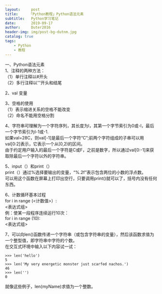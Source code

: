 ```yaml
---
layout:     post
title:     「Python教程」Python语法元素
subtitle:   Python学习笔记
date:       2019-09-17
author:     Duter2016
header-img: img/post-bg-dutnm.jpg
catalog: true
tags:
    - Python
    - 教程
---
```


一、Python语法元素  
1、注释的两种方法：  
（1）单行注释以#开头  
（2）多行注释以’’’开头和结尾

2、val 变量

3、空格的使用  
（1）表示缩进关系的空格不能改变  
（2）命名不能用空格分割

4、字符串可理解为一个字符序列，其长度为l，其第一个字节索引为0或-l，最后一个字节索引为l-1或-1.  
如果val=28C，则val[-1]是最后一个字符“C”;前两个字符组成的子串可以用val[0:2]表示，它表示一个从[0,2)的区间。  
由于约定用户输入的最后一个字符是C或F，之前是数字，所以通过val[0:-1]来获取除最后一个字符以外的字符串。

5、input（）和print（）  
print（）通过%选择要输出的变量，“%.2f”表示包含两位的小数的浮点数。  
可以用这个函数在屏幕上打印出空行，只要调用print()就可以了，括号内没有任何东西。  

6、计数循环基本过程  
for i in range (<计数值>）:  
 <表达式组>  
例：使某一段程序连续运行10次：  
for i in range (10):  
 <表达式组>  

7、可以向len()函数传递一个字符串（或包含字符串的变量），然后该函数求值为一个整型值，即字符串中字符的个数。  
在交互式环境中输入以下内容试一试：

	>>> len('hello')
	5
	>>> len('My very energetic monster just scarfed nachos.')
	46
	>>> len('')
	0

就像这些例子，len(myName)求值为一个整数。

 

